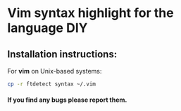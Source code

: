 # Vim syntax highlight for the language DIY

## Installation instructions:

For **vim** on Unix-based systems:

```bash
cp -r ftdetect syntax ~/.vim
```

#### If you find any bugs please report them.

